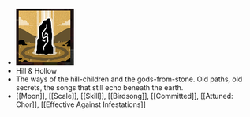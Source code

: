 - ![image.png](../assets/image_1701418794640_0.png)
- Hill & Hollow
- The ways of the hill-children and the gods-from-stone. Old paths, old secrets, the songs that still echo beneath the earth.
- [[Moon]], [[Scale]], [[Skill]], [[Birdsong]], [[Committed]], [[Attuned: Chor]], [[Effective Against Infestations]]